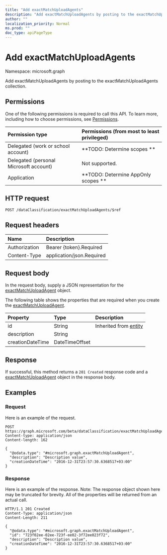 ```yaml
---
title: "Add exactMatchUploadAgents"
description: "Add exactMatchUploadAgents by posting to the exactMatchUploadAgents collection."
author: ""
localization_priority: Normal
ms.prod: ""
doc_type: apiPageType
---
```


# Add exactMatchUploadAgents

Namespace: microsoft.graph

Add exactMatchUploadAgents by posting to the exactMatchUploadAgents collection.

## Permissions
One of the following permissions is required to call this API. To learn more, including how to choose permissions, see [Permissions](/concepts/permissions-reference.md).

|Permission type|Permissions (from most to least privileged)|
|:---|:---|
|Delegated (work or school account)|**TODO: Determine scopes **|
|Delegated (personal Microsoft account)|Not supported.|
|Application|**TODO: Determine AppOnly scopes **|

## HTTP request
<!-- {
  "blockType": "ignored"
}
-->
``` http
POST /dataClassification/exactMatchUploadAgents/$ref
```

## Request headers
|Name|Description|
|:---|:---|
|Authorization|Bearer {token}.Required|
|Content-Type|application/json.Required|

## Request body
In the request body, supply a JSON representation for the [exactMatchUploadAgent](../resources/exactmatchuploadagent.md) object.

The following table shows the properties that are required when you create the [exactMatchUploadAgent](../resources/exactmatchuploadagent.md).

|Property|Type|Description|
|:---|:---|:---|
|id|String| Inherited from [entity](../resources/entity.md)|
|description|String||
|creationDateTime|DateTimeOffset||



## Response
If successful, this method returns a `201 Created` response code and a [exactMatchUploadAgent](../resources/exactmatchuploadagent.md) object in the response body.

## Examples

### Request
Here is an example of the request.
<!-- {
  "blockType": "request",
  "name": "create_exactmatchuploadagent_from_"
}
-->
``` http
POST https://graph.microsoft.com/beta/dataClassification/exactMatchUploadAgents
Content-type: application/json
Content-length: 162

{
  "@odata.type": "#microsoft.graph.exactMatchUploadAgent",
  "description": "Description value",
  "creationDateTime": "2016-12-31T23:57:30.6368517+03:00"
}
```

### Response
Here is an example of the response. Note: The response object shown here may be truncated for brevity. All of the properties will be returned from an actual call.
<!-- {
  "blockType": "response",
  "truncated": true,
  "@odata.type": "microsoft.graph.exactmatchuploadagent"
}
-->
``` http
HTTP/1.1 201 Created
Content-Type: application/json
Content-Length: 211

{
  "@odata.type": "#microsoft.graph.exactMatchUploadAgent",
  "id": "723f02ee-02ee-723f-ee02-3f72ee023f72",
  "description": "Description value",
  "creationDateTime": "2016-12-31T23:57:30.6368517+03:00"
}
```

